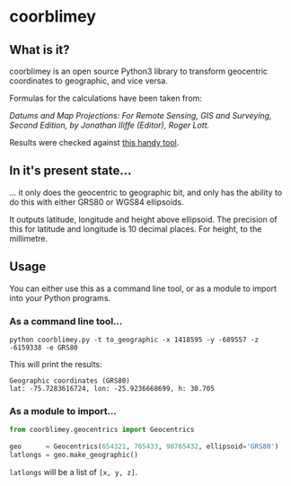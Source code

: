 # coorblimey

## What is it?

coorblimey is an open source Python3 library to transform geocentric coordinates to geographic, and vice versa. 

Formulas for the calculations have been taken from:

_Datums and Map Projections: For Remote Sensing, GIS and Surveying, Second Edition, by Jonathan IIiffe (Editor), Roger Lott._

Results were checked against [this handy tool](http://www.apsalin.com/convert-cartesian-to-geodetic.aspx). 


## In it's present state...

... it only does the geocentric to geographic bit, and only has the ability to do this with either GRS80 or WGS84 ellipsoids.

It outputs latitude, longitude and height above ellipsoid. The precision of this for latitude and longitude is 10 decimal places. For height, to the millimetre. 

## Usage

You can either use this as a command line tool, or as a module to import into your Python programs. 

### As a command line tool...

    python coorblimey.py -t to_geographic -x 1418595 -y -689557 -z -6159338 -e GRS80

This will print the results:

    Geographic coordinates (GRS80)
    lat: -75.7283616724, lon: -25.9236668699, h: 30.705

### As a module to import...

```python
from coorblimey.geocentrics import Geocentrics
    
geo      = Geocentrics(654321, 765433, 98765432, ellipsoid='GRS80')
latlongs = geo.make_geographic()
```

`latlongs` will be a list of `[x, y, z]`.
